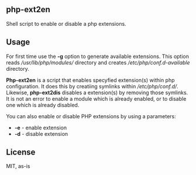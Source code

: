 ## php-ext2en 

Shell script to enable or disable a php extensions.

## Usage

For first time use the **-g** option to generate available extensions. This
option reads */usr/lib/php/modules/* directory and creates
*/etc/php/conf.d-available* directory. 

**Php-ext2en** is a script that enables specyfied extension(s) within php
configuration. It does this by creatiing symlinks within */etc/php/conf.d/*.
Likewise, **php-ext2dis** disables a extension(s) by removing those symlinks. 
It is not an error to enable a module which is already enabled, or to disable
one which is already disabled.

You can also enable or disable PHP extensions by using a parameters:

+ **-e** - enable extension
+ **-d** - disable extension

## License

MIT, as-is
